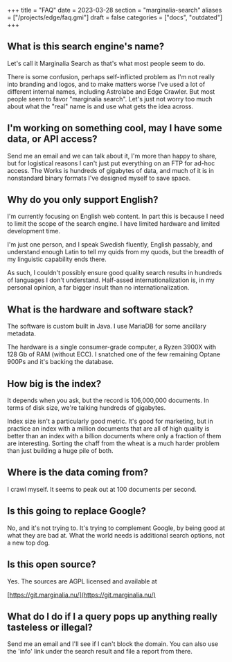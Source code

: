 +++
title = "FAQ"
date = 2023-03-28
section = "marginalia-search"
aliases = ["/projects/edge/faq.gmi"]
draft = false
categories = ["docs", "outdated"]
+++


## What is this search engine's name?

Let's call it Marginalia Search as that's what most people seem to do.

There is some confusion, perhaps self-inflicted problem as I'm not really into branding and logos, and to make matters worse I've used a lot of different internal names, including Astrolabe and Edge Crawler. But most people seem to favor "marginalia search". Let's just not worry too much about what the "real" name is and use what gets the idea across.

## I'm working on something cool, may I have some data, or API access?

Send me an email and we can talk about it, I'm more than happy to share, but for logistical reasons I can't just put everything on an FTP for ad-hoc access. The Works is hundreds of gigabytes of data, and much of it is in nonstandard binary formats I've designed myself to save space. 

## Why do you only support English?

I'm currently focusing on English web content. In part this is because I need to limit the scope of the search engine. I have limited hardware and limited development time. 

I'm just one person, and I speak Swedish fluently, English passably, and understand enough Latin to tell my quids from my quods, but the breadth of my linguistic capability ends there. 

As such, I couldn't possibly ensure good quality search results in hundreds of languages I don't understand. Half-assed internationalization is, in my personal opinion, a far bigger insult than no internationalization. 

## What is the hardware and software stack? 

The software is custom built in Java. I use MariaDB for some ancillary metadata. 

The hardware is a single consumer-grade computer, a Ryzen 3900X with 128 Gb of RAM (without ECC). I snatched one of the few remaining Optane 900Ps and it's backing the database.

## How big is the index?

It depends when you ask, but the record is 106,000,000 documents. In terms of disk size, we're talking hundreds of gigabytes.

Index size isn't a particularly good metric. It's good for marketing, but in practice an index with a million documents that are all of high quality is better than an index with a billion documents where only a fraction of them are interesting. Sorting the chaff from the wheat is a much harder problem than just building a huge pile of both.

## Where is the data coming from? 

I crawl myself. It seems to peak out at 100 documents per second.

## Is this going to replace Google?

No, and it's not trying to. It's trying to complement Google, by being good at what they are bad at. What the world needs is additional search options, not a new top dog.

## Is this open source?

Yes. The sources are AGPL licensed and available at 

[https://git.marginalia.nu/](https://git.marginalia.nu/)

## What do I do if I a query pops up anything really tasteless or illegal?

Send me an email and I'll see if I can't block the domain. You can also use the 'info' link under the search result and file a report from there.